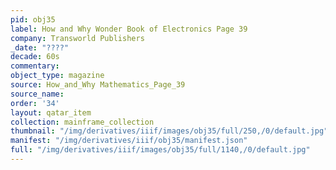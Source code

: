 ```yaml
---
pid: obj35
label: How and Why Wonder Book of Electronics Page 39
company: Transworld Publishers
_date: "????"
decade: 60s
commentary:
object_type: magazine
source: How_and_Why Mathematics_Page_39
source_name:
order: '34'
layout: qatar_item
collection: mainframe_collection
thumbnail: "/img/derivatives/iiif/images/obj35/full/250,/0/default.jpg"
manifest: "/img/derivatives/iiif/obj35/manifest.json"
full: "/img/derivatives/iiif/images/obj35/full/1140,/0/default.jpg"
---
```

